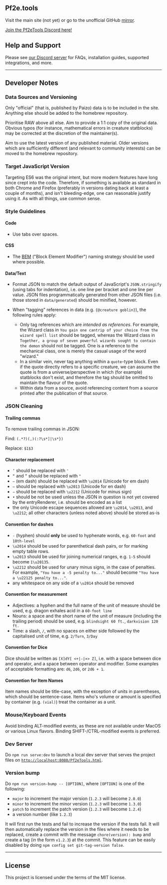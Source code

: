 ## Pf2e.tools

Visit the main site (not yet) or go to the unofficial GitHub [mirror](https://pf2etools.github.io/Pf2eTools.html).

[Join the Pf2eTools Discord here!](https://discord.gg/2hzNxErtVu)

## Help and Support

Please see [our Discord server](https://discord.gg/2hzNxErtVu) for FAQs, installation guides, supported integrations, and more.

---

## Developer Notes
### Data Sources and Versioning
Only "official" (that is, published by Paizo) data is to be included in the site. Anything else should be added to the homebrew repository.

Prioritise RAW above all else. Aim to provide a 1:1 copy of the original data. Obvious typos (for instance, mathematical errors in creature statblocks) may be corrected at the discretion of the maintainer(s).

Aim to use the latest version of any published material. Older versions which are sufficiently different (and relevant to community interests) can be moved to the homebrew repository.

### Target JavaScript Version
Targeting ES6 was the original intent, but more modern features have long since crept into the code. Therefore, if something is available as standard in both Chrome and Firefox (preferably in versions dating back at least a couple of months), and isn't bleeding-edge, one can reasonable justify using it. As with all things, use common sense.

### Style Guidelines
#### Code
- Use tabs over spaces.

#### CSS
- The [BEM](http://getbem.com/) ("Block Element Modifier") naming strategy should be used where possible.

#### Data/Text
- Format JSON to match the default output of JavaScript's `JSON.stringify` (using tabs for indentation), i.e. one line per bracket and one line per value. JSON files programmatically generated from other JSON files (i.e. those stored in `data/generated`) should be minified, however.

- When "tagging" references in data (e.g. `{@creature goblin}`), the following rules apply:
	- Only tag references which are _intended as references_. For example, the Wizard class in `You gain one cantrip of your choice from the wizard spell list` should be tagged, whereas the Wizard class in `Together, a group of seven powerful wizards sought to contain the demon` should not be tagged. One is a reference to the mechanical class, one is merely the casual usage of the word "wizard."
	- In a similar vein, never tag anything within a `quote`-type block. Even if the quote directly refers to a specific creature, we can assume the quote is from a universe/perspective in which (for example) statblocks don't exist, and therefore the tag should be omitted to maintain the flavour of the quote.
	- Within data from a source, avoid referencing content from a source printed after the publication of that source.

### JSON Cleaning
#### Trailing commas
To remove trailing commas in JSON:

Find: `(.*?)(,)(:?\s*]|\s*})`

Replace: `$1$3`

#### Character replacement
- `’` should be replaced with `'`
- `“` and `”` should be replaced with `"`
- `—` (em dash) should be replaced with `\u2014` (Unicode for em dash)
- `–` should be replaced with `\u2013` (Unicode for en dash)
- `−` should be replaced with `\u2212` (Unicode for minus sign)
- `•` should be not be used unless the JSON in question is not yet covered by the entryRenderer, i.e. should be encoded as a list
- the only Unicode escape sequences allowed are `\u2014`, `\u2013`, and `\u2212`; all other characters (unless noted above) should be stored as-is

#### Convention for dashes
- `-` (hyphen) should **only** be used to hyphenate words, e.g. `60-foot` and `18th-level`
- `\u2014` should be used for parenthetical dash pairs, or for marking empty table rows.
- `\u2013` should be used for joining numerical ranges, e.g. `1-5` should become `1\u20135`.
- `\u2212` should be used for unary minus signs, in the case of penalties. For example, `"You have a -5 penalty to..."` should become `"You have a \u22125 penalty to..."`.
- any whitespace on any side of a `\u2014` should be removed

#### Convention for measurement
- Adjectives: a hyphen and the full name of the unit of measure should be used, e.g. dragon exhales acid in a `60-foot line`
- Nouns: a space and the short name of the unit of measure (including the trailing period) should be used, e.g. `blindsight 60 ft.`, `darkvision 120 ft.`
- Time: a slash, `/`, with no spaces on either side followed by the capitalised unit of time, e.g. `2/Turn`, `3/Day`

#### Convention for Dice
Dice should be written as `[X]dY[ <+|-|×> Z]`, i.e. with a space between dice and operator, and a space between operator and modifier. Some examples of acceptable formatting are: `d6`, `2d6`, or `2d6 + 1`.

#### Convention for Item Names
Item names should be title-case, with the exception of units in parentheses, which should be sentence-case. Items who's volume or amount is specified by container (e.g. `(vial)`) treat the container as a unit.

### Mouse/Keyboard Events
Avoid binding ALT-modified events, as these are not available under MacOS or various Linux flavors. Binding SHIFT-/CTRL-modified events is preferred.

### Dev Server

Do `npm run serve:dev` to launch a local dev server that serves the project files on [`http://localhost:8080/Pf2eTools.html`](http://localhost:8080/Pf2eTools.html).

### Version bump

Do `npm run version-bump -- [OPTION]`, where `[OPTION]` is one of the following:

- `major` to increment the major version (`1.2.3` will become `2.0.0`)
- `minor` to increment the minor version (`1.2.3` will become `1.3.0`)
- `patch` to increment the patch version (`1.2.3` will become `1.2.4`)
- a version number (like `1.2.3`)

It will first run the tests and fail to increase the version if the tests fail.
It will then automatically replace the version in the files where it needs to be replaced, create a commit with the message `chore(version): bump` and create a tag (in the form `v1.2.3`) at the commit.
This feature can be easily disabled by doing `npm config set git-tag-version false`.

---

## License

This project is licensed under the terms of the MIT license.
